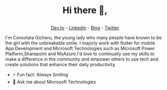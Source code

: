 
<h1 align="center"> Hi there 👋,</h1>


##
<p align="center">
  <a href="https://dev.to/consolatacleah">Dev.to</a> -
  <a href="https://www.linkedin.com/in/consolata-gicheru-0a000a198/">Linkedin</a> - 
  <a href="https://techsmiles453618527.wordpress.com/">Blog</a> - 
  <a href="https://twitter.com/consolatag">Twitter</a>
</p>

I'm Consolata Gicheru, the young lady who many people have known to be the girl with the unbreakable smile. I majorly work with flutter for mobile App Development and Microsoft Technologies such as Microsoft Power Platform,Sharepoint and MsAzure.I'd love to continually  use my skills to make a difference in the community and empower others to use tech and create solutions that enhance their daily productivity. 

 
-  ⚡ Fun fact: Always Smiling 
-  💬 Ask me about Microsoft Technologies






<!--
**Consolata-max/Consolata-max** is a ✨ _special_ ✨ repository because its `README.md` (this file) appears on your GitHub profile.

Here are some ideas to get you started:

- 🔭 I’m currently working on ...
- 🌱 I’m currently learning ...
- 👯 I’m looking to collaborate on ...
- 🤔 I’m looking for help with ...
- 💬 Ask me about ...
- 📫 How to reach me: ...
- 😄 Pronouns: ...
- ⚡ Fun fact: ...
-->
